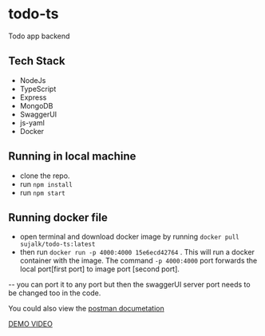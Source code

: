 # todo-ts

Todo app backend

## Tech Stack
- NodeJs
- TypeScript
- Express
- MongoDB
- SwaggerUI
- js-yaml
- Docker

## Running in local machine

- clone the repo.
- run ``` npm install ```
- run ``` npm start ```

## Running docker file

- open terminal and download docker image by running  ``` docker pull sujalk/todo-ts:latest ```
- then run ``` docker run -p 4000:4000 15e6ecd42764 ``` . This will run a docker container with the image. The command ``` -p 4000:4000 ``` port forwards the local port[first port] to image port [second port].

-- you can port it to any port but then the swaggerUI server port needs to be changed too in the code.


You could also view the [postman documetation](https://documenter.getpostman.com/view/19384536/2s93z9cNmm)

[DEMO VIDEO](https://drive.google.com/file/d/1arAnveh57BFCKa_wuj5cijuOtKI-I54O/view?usp=sharing)
